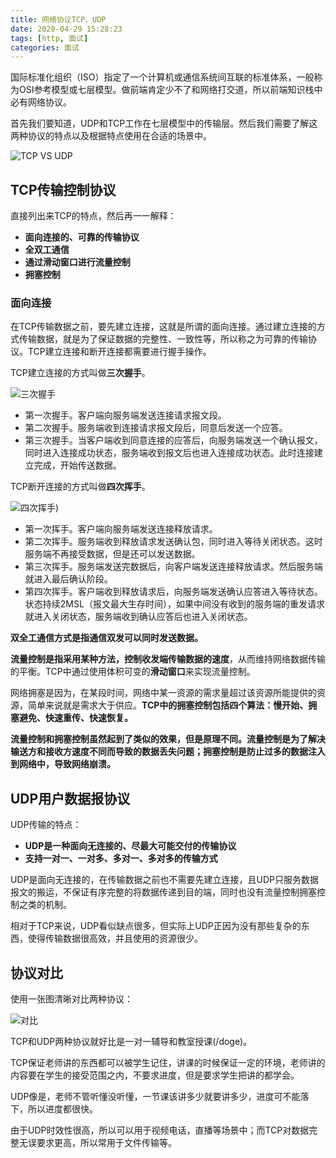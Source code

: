 ```yaml
---
title: 网络协议TCP、UDP
date: 2020-04-29 15:28:23
tags: [http, 面试]
categories: 面试
---
```


国际标准化组织（ISO）指定了一个计算机或通信系统间互联的标准体系，一般称为OSI参考模型或七层模型。做前端肯定少不了和网络打交道，所以前端知识栈中必有网络协议。

首先我们要知道，UDP和TCP工作在七层模型中的传输层。然后我们需要了解这两种协议的特点以及根据特点使用在合适的场景中。

![TCP VS UDP](https://timgsa.baidu.com/timg?image&quality=80&size=b9999_10000&sec=1588091607605&di=9a39a91a33eb4e7fc8e7a74229cee1c5&imgtype=0&src=http%3A%2F%2Fimg.mukewang.com%2F5c943acb00017d7309600520.jpg)

## TCP传输控制协议

直接列出来TCP的特点，然后再一一解释：

- **面向连接的、可靠的传输协议**
- **全双工通信**
- **通过滑动窗口进行流量控制**
- **拥塞控制**

### 面向连接

在TCP传输数据之前，要先建立连接，这就是所谓的面向连接。通过建立连接的方式传输数据，就是为了保证数据的完整性、一致性等，所以称之为可靠的传输协议。TCP建立连接和断开连接都需要进行握手操作。

TCP建立连接的方式叫做**三次握手**。

![三次握手](https://ss0.bdstatic.com/70cFvHSh_Q1YnxGkpoWK1HF6hhy/it/u=3459908205,2860195189&fm=26&gp=0.jpg)

- 第一次握手。客户端向服务端发送连接请求报文段。
- 第二次握手。服务端收到连接请求报文段后，同意后发送一个应答。
- 第三次握手。当客户端收到同意连接的应答后，向服务端发送一个确认报文，同时进入连接成功状态，服务端收到报文后也进入连接成功状态。此时连接建立完成，开始传送数据。

TCP断开连接的方式叫做**四次挥手**。

![四次挥手](https://bkimg.cdn.bcebos.com/pic/d000baa1cd11728bf839be44c8fcc3cec3fd2cbb?x-bce-process=image/watermark,image_d2F0ZXIvYmFpa2U5Mg==,g_7,xp_5,yp_5))

- 第一次挥手。客户端向服务端发送连接释放请求。
- 第二次挥手。服务端收到释放请求发送确认包，同时进入等待关闭状态。这时服务端不再接受数据，但是还可以发送数据。
- 第三次挥手。服务端发送完数据后，向客户端发送连接释放请求。然后服务端就进入最后确认阶段。
- 第四次挥手。客户端收到释放请求后，向服务端发送确认应答进入等待状态。状态持续2MSL（报文最大生存时间），如果中间没有收到的服务端的重发请求就进入关闭状态，服务端收到确认应答后也进入关闭状态。

**双全工通信方式是指通信双发可以同时发送数据。**

**流量控制是指采用某种方法，控制收发端传输数据的速度**，从而维持网络数据传输的平衡。TCP中通过使用体积可变的**滑动窗口**来实现流量控制。

网络拥塞是因为，在某段时间，网络中某一资源的需求量超过该资源所能提供的资源，简单来说就是需求大于供应。**TCP中的拥塞控制包括四个算法：慢开始、拥塞避免、快速重传、快速恢复。**

**流量控制和拥塞控制虽然起到了类似的效果，但是原理不同。流量控制是为了解决输送方和接收方速度不同而导致的数据丢失问题；拥塞控制是防止过多的数据注入到网络中，导致网络崩溃。**

## UDP用户数据报协议

UDP传输的特点：

- **UDP是一种面向无连接的、尽最大可能交付的传输协议**
- **支持一对一、一对多、多对一、多对多的传输方式**

UDP是面向无连接的，在传输数据之前也不需要先建立连接，且UDP只服务数据报文的搬运，不保证有序完整的将数据传递到目的端，同时也没有流量控制拥塞控制之类的机制。

相对于TCP来说，UDP看似缺点很多，但实际上UDP正因为没有那些复杂的东西，使得传输数据很高效，并且使用的资源很少。

## 协议对比

使用一张图清晰对比两种协议：

![对比](https://ss1.bdstatic.com/70cFuXSh_Q1YnxGkpoWK1HF6hhy/it/u=1021484281,370865266&fm=26&gp=0.jpg)

TCP和UDP两种协议就好比是一对一辅导和教室授课(/doge)。

TCP保证老师讲的东西都可以被学生记住，讲课的时候保证一定的环境，老师讲的内容要在学生的接受范围之内，不要求进度，但是要求学生把讲的都学会。

UDP像是，老师不管听懂没听懂，一节课该讲多少就要讲多少，进度可不能落下，所以进度都很快。

由于UDP时效性很高，所以可以用于视频电话，直播等场景中；而TCP对数据完整无误要求更高，所以常用于文件传输等。
